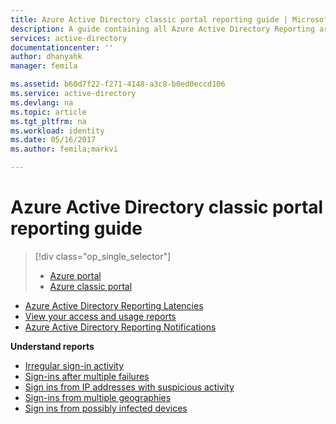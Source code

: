 ```yaml
---
title: Azure Active Directory classic portal reporting guide | Microsoft Docs
description: A guide containing all Azure Active Directory Reporting articles for the Azure classic portal
services: active-directory
documentationcenter: ''
author: dhanyahk
manager: femila

ms.assetid: b60d7f22-f271-4148-a3c8-b0ed0eccd106
ms.service: active-directory
ms.devlang: na
ms.topic: article
ms.tgt_pltfrm: na
ms.workload: identity
ms.date: 05/16/2017
ms.author: femila;markvi

---
```

# Azure Active Directory classic portal reporting guide
> [!div class="op_single_selector"]
> * [Azure portal](active-directory-reporting-guide.md)
> * [Azure classic portal](active-directory-reporting-guide-classic-portal.md)
> 
> 

* [Azure Active Directory Reporting Latencies](active-directory-reporting-latencies.md)
* [View your access and usage reports](active-directory-view-access-usage-reports.md)
* [Azure Active Directory Reporting Notifications](active-directory-reporting-notifications.md)

**Understand reports**

* [Irregular sign-in activity](active-directory-reporting-irregular-sign-in-activity.md)
* [Sign-ins after multiple failures](active-directory-reporting-sign-ins-after-multiple-failures.md)
* [Sign ins from IP addresses with suspicious activity](active-directory-reporting-sign-ins-from-ip-addresses-with-suspicious-activity.md)
* [Sign-ins from multiple geographies](active-directory-reporting-sign-ins-from-multiple-geographies.md)
* [Sign ins from possibly infected devices](active-directory-reporting-sign-ins-from-possibly-infected-devices.md)

